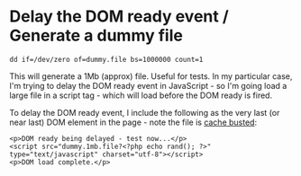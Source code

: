 # Delay the DOM ready event / Generate a dummy file

    dd if=/dev/zero of=dummy.file bs=1000000 count=1

This will generate a 1Mb (approx) file.  Useful for tests.  In my particular case, I'm trying to delay the DOM ready event in JavaScript - so I'm going load a large file in a script tag - which will load before the DOM ready is fired.

To delay the DOM ready event, I include the following as the very last (or near last) DOM element in the page - note the file is [cache busted](http://www.google.co.uk/search?q=define%3Acache+busting):

    <p>DOM ready being delayed - test now...</p>
    <script src="dummy.1mb.file?<?php echo rand(); ?>" type="text/javascript" charset="utf-8"></script>
    <p>DOM load complete.</p>